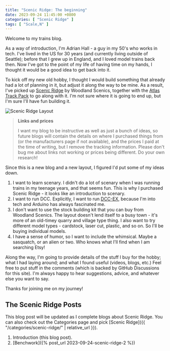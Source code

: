 ```yaml
---
title: "Scenic Ridge: The beginning"
date: 2023-09-24 11:45:00 +0800
categories: [ "Scenic Ridge" ]
tags: [ "Scale,N" ]
---
```


Welcome to my trains blog.

As a way of introduction, I'm Adrian Hall - a guy in my 50's who works in tech.  I've lived in the US for 30 years (and currently living outside of Seattle); before that I grew up in England, and I loved model trains back then.  Now I've got to the point of my life of having time on my hands, I thought it would be a good idea to get back into it.

To kick off my new old hobby, I thought I would build something that already had a lot of planning in it, but adjust it along the way to be mine.  As a result, I've picked up [Scenic Ridge](https://www.hobbytown.com/woodland-scenics-scenic-ridge-layout-kit-n-scale-woost1482/p291522) by Woodland Scenics, together with the [Atlas Track Pack](https://www.trainz.com/products/atlas-2588-n-scale-scenic-ridge-track-pack) to go along with it.  I'm not sure where it is going to end up, but I'm sure I'll have fun building it.

![Scenic Ridge Layout](https://woodlandscenics.woodlandscenics.com/images/NewWSWeb/ST1482_f_1.jpg)

> **Links and prices**
>
> I want my blog to be instructive as well as just a bunch of ideas, so future blogs will contain the details on where I purchased things from (or the manufacturers page if not available), and the prices I paid at the time of writing, but I remove the tracking information.  Please don't bug me about links not working or prices being different.  Do your own research!

Since this is a new blog and a new layout, I figured I'd put some of my ideas down.

1. I want to learn scenary. I didn't do a lot of scenary when I was running trains in my teenage years, and that seems fun.  This is why I purchased Scenic Ridge - it looks like an introduction to scenary.
2. I want to run DCC.  Explicitly, I want to run [DCC-EX](https://dcc-ex.com), because I'm into tech and Arduino has always fascinated me.
3. I don't want to use the stock building kit that you can buy from Woodland Scenics.  The layout doesn't lend itself to a busy town - it's more of an old-timey quarry and village type thing.  I also want to try different model types - cardstock, laser cut, plastic, and so on.  So I'll be buying individual models.
4. I have a sense of humor, so I want to include the whimsical.  Maybe a sasquatch, or an alien or two.  Who knows what I'll find when I am searching Etsy!

Along the way, I'm going to provide details of the stuff I buy for the hobby; what I had laying around; and what I found useful (videos, blogs, etc.)  Feel free to put stuff in the comments (which is backed by GitHub Discussions for this site).  I'm always happy to hear suggestions, advice, and whatever else you want to say.

Thanks for joining me on my journey!

## The Scenic Ridge Posts

This blog post will be updated as I complete blogs about Scenic Ridge.  You can also check out the Categories page and pick [Scenic Ridge]({{ "/categories/scenic-ridge/" | relative_url }}).

1. Introduction (this blog post).
2. [Benchwork]({% post_url 2023-09-24-scenic-ridge-2 %})
